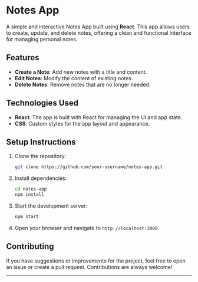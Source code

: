 
# Notes App

A simple and interactive Notes App built using **React**. This app allows users to create, update, and delete notes, offering a clean and functional interface for managing personal notes.

## Features
- **Create a Note**: Add new notes with a title and content.
- **Edit Notes**: Modify the content of existing notes.
- **Delete Notes**: Remove notes that are no longer needed.
  
## Technologies Used
- **React**: The app is built with React for managing the UI and app state.
- **CSS**: Custom styles for the app layout and appearance.

## Setup Instructions

1. Clone the repository:
   ```bash
   git clone https://github.com/your-username/notes-app.git
   ```

2. Install dependencies:
   ```bash
   cd notes-app
   npm install
   ```

3. Start the development server:
   ```bash
   npm start
   ```

4. Open your browser and navigate to `http://localhost:3000`.

## Contributing
If you have suggestions or improvements for the project, feel free to open an issue or create a pull request. Contributions are always welcome!

---
